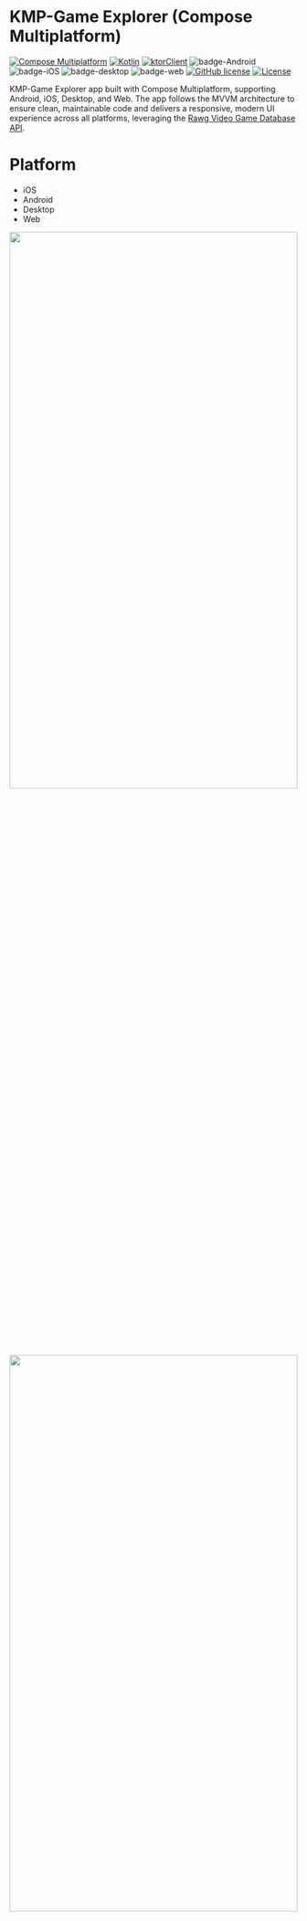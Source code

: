 # KMP-Game Explorer (Compose Multiplatform)

[![Compose Multiplatform](https://img.shields.io/badge/Compose%20Multiplatform-v1.9.0-green)](https://developer.android.com/jetpack/compose)
[![Kotlin](https://img.shields.io/badge/Kotlin-2.2.20-blue.svg?style=flat&logo=kotlin)](https://kotlinlang.org)
[![ktorClient](https://img.shields.io/badge/ktor_client-3.3.0-pink)](https://ktor.io/docs/welcome.html)
![badge-Android](https://img.shields.io/badge/Platform-Android-brightgreen)
![badge-iOS](https://img.shields.io/badge/Platform-iOS-lightgray)
![badge-desktop](http://img.shields.io/badge/Platform-Desktop-4D76CD.svg?style=flat)
![badge-web](https://img.shields.io/badge/Platform-Web-blueviolet.svg?style=flat)
[![GitHub license](https://img.shields.io/badge/license-Apache%20License%202.0-blue.svg?style=flat)](https://www.apache.org/licenses/LICENSE-2.0)
<a href="https://github.com/Mkaomwakuni"><img alt="License" src="https://img.shields.io/static/v1?label=GitHub&message=Mkaomwakuni&color=C51162"/></a>

KMP-Game Explorer app built with Compose Multiplatform, supporting Android, iOS, Desktop, and Web.
The app
follows the MVVM architecture to ensure clean, maintainable code and delivers a responsive, modern
UI experience across all platforms, leveraging
the [Rawg Video Game Database API](https://rawg.io/apidocs).

# Platform

- iOS
- Android
- Desktop
- Web

<p float="center">
  <img width="100%" height="50%" src="screenshots/home_screenshot.png"/> </br></br>
  <img width="100%" height="50%" src="screenshots/game_detail_screenshot.png" /></br></br>
  <img width="100%" height="50%" src="screenshots/app_demo.gif" />
</p>

# Main Features

### Games

- Popular, Top Rated & New Releases game sections
- Game Detail Pages with Developers & Publishers
- Similar Games
- Search Games
- Game Achievements

### Genres

- Browse games by different genres
- Genre-specific game collections
- Top games in each genre

### Developers & Publishers

- Popular Developers sections
- Major Publishers showcase
- Developer & Publisher Detail Pages
- Games by Developer/Publisher

### Common Features

- **Bottom Navigation**
- **Navigation Rail**
- **Pagination** supports for all platforms
- **Dark/Light Theme** toggle
- **Favorites** saved locally

## Architecture

- **MVVM Architecture (Model - ComposableView - ViewModel)**

<p float="left">
  <img width="100%" height="60%" src="screenshots/mvvm_architecture.png" />
</p>

## API Key

You will need to provide a developer key to fetch the data from RAWG API.

* Generate a new key from [here](https://rawg.io/apidocs). Copy the key
  and go back to the project.
* Add a new entry in `local.properties` file:

```kotlin
RAWG_API_KEY=yourRawgApiKeyHere
```

## Built With

- [Compose Multiplatform](https://github.com/JetBrains/compose-multiplatform) - Compose
  Multiplatform, a modern UI framework for Kotlin that makes building performant and beautiful user
  interfaces.
- [PreCompose](https://github.com/Tlaster/PreCompose) - Compose Multiplatform Navigation && State
  Management
- [Ktor Client](https://ktor.io/docs/welcome.html) - Ktor includes a multiplatform asynchronous HTTP
  client, which allows you to make requests and handle responses.
- [Koin](https://insert-koin.io/) - A pragmatic lightweight dependency injection framework for
  Kotlin
- [kotlinx.serialization](https://github.com/Kotlin/kotlinx.serialization) - Kotlin multiplatform /
  multi-format reflectionless serialization
- [View Model](https://developer.android.com/topic/libraries/architecture/viewmodel) - The ViewModel
  class is a business logic or screen level state holder. It exposes state to the UI and
  encapsulates related business logic
- [Coroutines](https://kotlinlang.org/docs/reference/coroutines-overview.html) - For asynchronous
  and more.
- [Flow](https://kotlin.github.io/kotlinx.coroutines/kotlinx-coroutines-core/kotlinx.coroutines.flow/-flow/) -
  A cold asynchronous data stream that sequentially emits values and completes normally or with an
  exception.
- [Landscapist](https://github.com/skydoves/landscapist) - A pluggable, highly optimized Jetpack
  Compose and Kotlin Multiplatform image loading library that fetches and displays network images
  with Glide, Coil, and Fresco.
- [Android Studio](https://developer.android.com/studio/intro) - Android Studio is the official
  Integrated Development Environment (IDE) for Android app development.
- [XCode](https://developer.apple.com/xcode/) - Xcode 14 includes everything you need to develop,
  test, and distribute apps across all Apple platforms.

## Before running!

- check your system with [KDoctor](https://github.com/Kotlin/kdoctor)
- install JDK 11 or higher on your machine
- add `local.properties` file to the project root and set a path to Android SDK there

### Android

To run the application on Android device/emulator:

- open the project in Android Studio and run the imported android run configuration

To build the application bundle:

- run `./gradlew :composeApp:assembleDebug`
- find `.apk` file in `composeApp/build/outputs/apk/debug/composeApp-debug.apk`
  Run android simulator UI tests: `./gradlew :composeApp:pixel5Check`

### iOS

To run the application on an iPhone device/simulator:

- Open `iosApp/iosApp.xcproject` in Xcode and run standard configuration
- Or
  use [Kotlin Multiplatform Mobile plugin](https://plugins.jetbrains.com/plugin/14936-kotlin-multiplatform-mobile)
  for Android Studio
  Run iOS simulator UI tests: `./gradlew :composeApp:iosSimulatorArm64Test`

### Desktop

- Run the desktop application: `./gradlew :composeApp:run`
- Run desktop UI tests: `./gradlew :composeApp:jvmTest`

### Web

- Before running make sure you have `yarn 1.22.22`
- Run the web application: `./gradlew wasmJsBrowserDevelopmentRun`

## Project structure

### [`composeApp`](/composeApp)

This is a Kotlin module that contains the logic common for all platforms.
This shared module is where you write your Compose Multiplatform code. In
`composeApp/src/commonMain/kotlin/App.kt`, you can find the shared root `@Composable` function for
your app.
It uses Gradle as the build system. You can add dependencies and change settings in
`composeApp/build.gradle.kts`. The shared module builds into platform-specific libraries:

- Android library for Android
- Framework for iOS
- JVM library for Desktop
- JavaScript library for Web

#### Complete `composeApp` directory structure

The complete structure of the `composeApp` module showing all platform-specific directories:

```
composeApp/
├── build.gradle.kts
├── src/
│   ├── androidMain/
│   │   ├── kotlin/
│   │   ├── res/
│   │   │   └── ...
│   │   └── AndroidManifest.xml
│   ├── commonMain/
│   │   ├── composeResources/
│   │   │   └── ...
│   │   └── kotlin/
│   │       ├── constant/
│   │       │   └── AppConstant.kt
│   │       ├── data/
│   │       │   ├── model/
│   │       │   │   ├── developer/
│   │       │   │   ├── games/
│   │       │   │   ├── genres/
│   │       │   │   ├── publisher/
│   │       │   │   └── BaseModel.kt
│   │       │   ├── remote/
│   │       │   │   ├── ApiClient.kt
│   │       │   │   ├── ApiInterface.kt
│   │       │   │   └── ApiService.kt
│   │       │   └── repository/
│   │       │       └── Repository.kt
│   │       ├── di/
│   │       │   ├── AppModule.kt
│   │       │   ├── KoinApplication.kt
│   │       │   ├── KoinInitializer.kt
│   │       │   └── PlatformModule.kt
│   │       ├── navigation/
│   │       │   ├── NavGraph.kt
│   │       │   └── NavigationScreen.kt
│   │       ├── theme/
│   │       │   ├── Color.kt
│   │       │   ├── Shape.kt
│   │       │   ├── Theme.kt
│   │       │   └── Type.kt
│   │       ├── ui/
│   │       │   ├── component/
│   │       │   ├── screens/
│   │       │   └── App.kt
│   │       └── utils/
│   │           └── ...
│   ├── desktopMain/
│   │   └── kotlin/
│   ├── iosMain/
│   │   └── kotlin/
│   └── wasmJsMain/
│       └── ...
```

### [`androidApp`](/composeApp/src/androidMain/)

This is a Kotlin module that builds into an Android application. It uses Gradle as the build system.
The `androidApp` module depends on and uses the shared module as a regular Android library.

### [`iosApp`](/composeApp/src/iosMain/)

This is an Xcode project that builds into an iOS application. It depends on and uses the shared
module as a regular iOS framework.

## Acknowledgements

- [Kotlin Multiplatform Wizard](https://kmp.jetbrains.com/) For Starter template
- [Rawg API](https://rawg.io/apidocs) For providing the comprehensive video game database

## Developed By

<a href="https://github.com/Mkaomwakuni" target="_blank">
  <img src="https://avatars.githubusercontent.com/Mkaomwakuni" width="90" align="left">
</a>

**Mkaomwakuni**

[![GitHub](https://img.shields.io/badge/-GitHub-181717?logo=github&logoColor=white&style=for-the-badge)](https://github.com/Mkaomwakuni)
[![LinkedIn](https://img.shields.io/badge/-LinkedIn-0077B5?logo=linkedin&logoColor=white&style=for-the-badge)](https://linkedin.com/in/Mkaomwakuni)
[![Twitter](https://img.shields.io/badge/-Twitter-1DA1F2?logo=x&logoColor=white&style=for-the-badge)](https://twitter.com/Mkaomwakuni)

# License

```
Copyright 2025 Mkaomwakuni

Licensed under the Apache License, Version 2.0 (the "License");
you may not use this file except in compliance with the License.
You may obtain a copy of the License at

    http://www.apache.org/licenses/LICENSE-2.0

Unless required by applicable law or agreed to in writing, software
distributed under the License is distributed on an "AS IS" BASIS,
WITHOUT WARRANTIES OR CONDITIONS OF ANY KIND, either express or implied.
See the License for the specific language governing permissions and
limitations under the License.
```